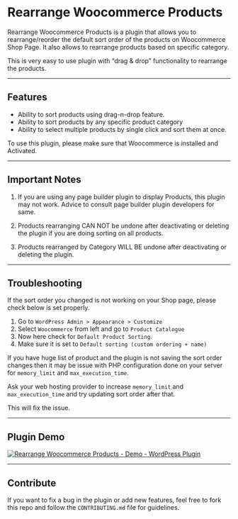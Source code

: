 # Rearrange Woocommerce Products

Rearrange Woocommerce Products is a plugin that allows you to rearrange/reorder the default sort order of the products on Woocommerce Shop Page. It also allows to rearrange products based on specific category.

This is very easy to use plugin with “drag & drop” functionality to rearrange the products.

---

## Features

- Ability to sort products using drag-n-drop feature.
- Ability to sort products by any specific product category
- Ability to select multiple products by single click and sort them at once.

To use this plugin, please make sure that Woocommerce is installed and Activated.

---

## Important Notes

1. If you are using any page builder plugin to display Products, this plugin may not work. Advice to consult page builder plugin developers for same.

2. Products rearranging CAN NOT be undone after deactivating or deleting the plugin if you are doing sorting on all products.

3. Products rearranged by Category WILL BE undone after deactivating or deleting the plugin.

---

## Troubleshooting

If the sort order you changed is not working on your Shop page, please check below is set properly.

1. Go to `WordPress Admin > Appearance > Customize`
2. Select `Woocommerce` from left and go to `Product Catalogue`
3. Now here check for `Default Product Sorting`.
4. Make sure it is set to `Default sorting (custom ordering + name)`

If you have huge list of product and the plugin is not saving the sort order changes then it may be issue with PHP configuration done on your server for `memory_limit` and `max_execution_time`.

Ask your web hosting provider to increase `memory_limit` and `max_execution_time` and try updating sort order after that.

This will fix the issue.

---

## Plugin Demo

[![Rearrange Woocommerce Products - Demo - WordPress Plugin](https://img.youtube.com/vi/3JFmaoYjZyE/0.jpg)](https://www.youtube.com/watch?v=3JFmaoYjZyE "Rearrange Woocommerce Products (V3) - Demo - WordPress Plugin")

---

## Contribute

If you want to fix a bug in the plugin or add new features, feel free to fork this repo and follow the `CONTRIBUTING.md` file for guidelines.
